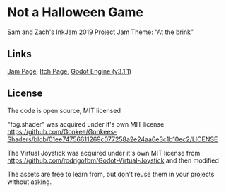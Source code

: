 Not a Halloween Game
==========================
Sam and Zach's InkJam 2019 Project
Jam Theme: “At the brink”

Links
-------
[Jam Page](https://itch.io/jam/inkjam-2019), [Itch Page](https://samsarette.itch.io/not-a-halloween-game), [Godot Engine (v3.1.1)](https://godotengine.org/download)


License
---------
The code is open source, MIT licensed

"fog.shader" was acquired under it's own MIT license https://github.com/Gonkee/Gonkees-Shaders/blob/01ee74756611269c077258a2e24aa6e3c1b10ec2/LICENSE

The Virtual Joystick was acquired under it's own MIT license from https://github.com/rodrigofbm/Godot-Virtual-Joystick and then modified

The assets are free to learn from, but don't reuse them in your projects without asking.
